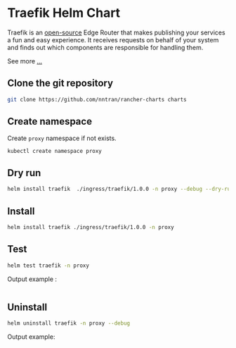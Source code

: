 # Traefik Helm Chart

Traefik is an [open-source](https://github.com/containous/traefik) Edge Router that makes publishing your services a fun and easy experience. It receives requests on behalf of your system and finds out which components are responsible for handling them.

See more [...](https://docs.traefik.io)

## Clone the git repository

```sh
git clone https://github.com/nntran/rancher-charts charts
```

## Create namespace

Create `proxy` namespace if not exists.

```
kubectl create namespace proxy
```

## Dry run

```sh
helm install traefik  ./ingress/traefik/1.0.0 -n proxy --debug --dry-run
```

## Install

```sh
helm install traefik ./ingress/traefik/1.0.0 -n proxy
```

## Test

```sh
helm test traefik -n proxy
```

Output example :

```

```

## Uninstall

```sh
helm uninstall traefik -n proxy --debug
```

Output example:

```

```
